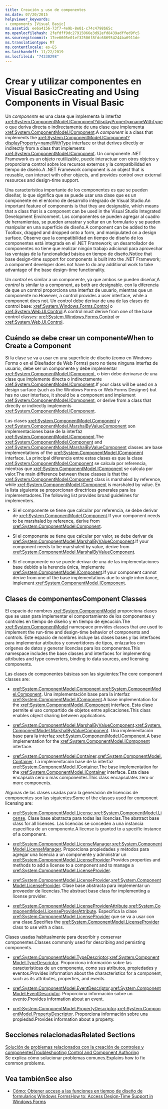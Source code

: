 ```yaml
---
title: Creación y uso de componentes
ms.date: 07/20/2015
helpviewer_keywords:
- components [Visual Basic]
ms.assetid: ee6a4156-73f7-4e9b-8e01-c74c4798b65c
ms.openlocfilehash: 2fefdff9dc27915066e3d92efd8439adffed9fc5
ms.sourcegitcommit: 17ee6605e01ef32506f8fdc686954244ba6911de
ms.translationtype: MT
ms.contentlocale: es-ES
ms.lasthandoff: 11/22/2019
ms.locfileid: "74330298"
---
```

# <a name="creating-and-using-components-in-visual-basic"></a><span data-ttu-id="bef88-102">Crear y utilizar componentes en Visual Basic</span><span class="sxs-lookup"><span data-stu-id="bef88-102">Creating and Using Components in Visual Basic</span></span>

<span data-ttu-id="bef88-103">Un *componente* es una clase que implementa la interfaz <xref:System.ComponentModel.IComponent?displayProperty=nameWithType> o que deriva directa o indirectamente de una clase que implementa <xref:System.ComponentModel.IComponent>.</span><span class="sxs-lookup"><span data-stu-id="bef88-103">A *component* is a class that implements the <xref:System.ComponentModel.IComponent?displayProperty=nameWithType> interface or that derives directly or indirectly from a class that implements <xref:System.ComponentModel.IComponent>.</span></span> <span data-ttu-id="bef88-104">Un componente .NET Framework es un objeto reutilizable, puede interactuar con otros objetos y proporciona control sobre los recursos externos y la compatibilidad en tiempo de diseño.</span><span class="sxs-lookup"><span data-stu-id="bef88-104">A .NET Framework component is an object that is reusable, can interact with other objects, and provides control over external resources and design-time support.</span></span>  
  
 <span data-ttu-id="bef88-105">Una característica importante de los componentes es que se pueden diseñar, lo que significa que se puede usar una clase que es un componente en el entorno de desarrollo integrado de Visual Studio.</span><span class="sxs-lookup"><span data-stu-id="bef88-105">An important feature of components is that they are designable, which means that a class that is a component can be used in the Visual Studio Integrated Development Environment.</span></span> <span data-ttu-id="bef88-106">Los componentes se pueden agregar al cuadro de herramientas, se pueden arrastrar y soltar en un formulario y se pueden manipular en una superficie de diseño.</span><span class="sxs-lookup"><span data-stu-id="bef88-106">A component can be added to the Toolbox, dragged and dropped onto a form, and manipulated on a design surface.</span></span> <span data-ttu-id="bef88-107">Observe que la compatibilidad en tiempo de diseño de los componentes está integrada en el .NET Framework; un desarrollador de componentes no tiene que realizar ningún trabajo adicional para aprovechar las ventajas de la funcionalidad básica en tiempo de diseño.</span><span class="sxs-lookup"><span data-stu-id="bef88-107">Notice that base design-time support for components is built into the .NET Framework; a component developer does not have to do any additional work to take advantage of the base design-time functionality.</span></span>  
  
 <span data-ttu-id="bef88-108">Un *control* es similar a un componente, ya que ambos se pueden diseñar,</span><span class="sxs-lookup"><span data-stu-id="bef88-108">A *control* is similar to a component, as both are designable.</span></span> <span data-ttu-id="bef88-109">con la diferencia de que un control proporciona una interfaz de usuario, mientras que un componente no.</span><span class="sxs-lookup"><span data-stu-id="bef88-109">However, a control provides a user interface, while a component does not.</span></span> <span data-ttu-id="bef88-110">Un control debe derivar de una de las clases de control base: <xref:System.Windows.Forms.Control> o <xref:System.Web.UI.Control>.</span><span class="sxs-lookup"><span data-stu-id="bef88-110">A control must derive from one of the base control classes: <xref:System.Windows.Forms.Control> or <xref:System.Web.UI.Control>.</span></span>  
  
## <a name="when-to-create-a-component"></a><span data-ttu-id="bef88-111">Cuándo se debe crear un componente</span><span class="sxs-lookup"><span data-stu-id="bef88-111">When to Create a Component</span></span>  

 <span data-ttu-id="bef88-112">Si la clase se va a usar en una superficie de diseño (como en Windows Forms o en el Diseñador de Web Forms) pero no tiene ninguna interfaz de usuario, debe ser un componente y debe implementar <xref:System.ComponentModel.IComponent>, o bien debe derivarse de una clase que implemente directa o indirectamente <xref:System.ComponentModel.IComponent>.</span><span class="sxs-lookup"><span data-stu-id="bef88-112">If your class will be used on a design surface (such as the Windows Forms or Web Forms Designer) but has no user interface, it should be a component and implement <xref:System.ComponentModel.IComponent>, or derive from a class that directly or indirectly implements <xref:System.ComponentModel.IComponent>.</span></span>  
  
 <span data-ttu-id="bef88-113">Las clases <xref:System.ComponentModel.Component> y <xref:System.ComponentModel.MarshalByValueComponent> son implementaciones base de la interfaz <xref:System.ComponentModel.IComponent>.</span><span class="sxs-lookup"><span data-stu-id="bef88-113">The <xref:System.ComponentModel.Component> and <xref:System.ComponentModel.MarshalByValueComponent> classes are base implementations of the <xref:System.ComponentModel.IComponent> interface.</span></span> <span data-ttu-id="bef88-114">La principal diferencia entre estas clases es que la clase <xref:System.ComponentModel.Component> se calcula por referencia, mientras que <xref:System.ComponentModel.IComponent> se calcula por valor.</span><span class="sxs-lookup"><span data-stu-id="bef88-114">The main difference between these classes is that the <xref:System.ComponentModel.Component> class is marshaled by reference, while <xref:System.ComponentModel.IComponent> is marshaled by value.</span></span> <span data-ttu-id="bef88-115">En la lista siguiente se proporcionan directrices generales para los implementadores.</span><span class="sxs-lookup"><span data-stu-id="bef88-115">The following list provides broad guidelines for implementers.</span></span>  
  
- <span data-ttu-id="bef88-116">Si el componente se tiene que calcular por referencia, se debe derivar de <xref:System.ComponentModel.Component>.</span><span class="sxs-lookup"><span data-stu-id="bef88-116">If your component needs to be marshaled by reference, derive from <xref:System.ComponentModel.Component>.</span></span>  
  
- <span data-ttu-id="bef88-117">Si el componente se tiene que calcular por valor, se debe derivar de <xref:System.ComponentModel.MarshalByValueComponent>.</span><span class="sxs-lookup"><span data-stu-id="bef88-117">If your component needs to be marshaled by value, derive from <xref:System.ComponentModel.MarshalByValueComponent>.</span></span>  
  
- <span data-ttu-id="bef88-118">Si el componente no se puede derivar de una de las implementaciones base debido a la herencia única, implemente <xref:System.ComponentModel.IComponent>.</span><span class="sxs-lookup"><span data-stu-id="bef88-118">If your component cannot derive from one of the base implementations due to single inheritance, implement <xref:System.ComponentModel.IComponent>.</span></span>  
  
## <a name="component-classes"></a><span data-ttu-id="bef88-119">Clases de componentes</span><span class="sxs-lookup"><span data-stu-id="bef88-119">Component Classes</span></span>  

 <span data-ttu-id="bef88-120">El espacio de nombres <xref:System.ComponentModel> proporciona clases que se usan para implementar el comportamiento de los componentes y controles en tiempo de diseño y en tiempo de ejecución.</span><span class="sxs-lookup"><span data-stu-id="bef88-120">The <xref:System.ComponentModel> namespace provides classes that are used to implement the run-time and design-time behavior of components and controls.</span></span> <span data-ttu-id="bef88-121">Este espacio de nombres incluye las clases bases y las interfaces para implementar atributos y convertidores de tipos, enlazarlos con orígenes de datos y generar licencias para los componentes.</span><span class="sxs-lookup"><span data-stu-id="bef88-121">This namespace includes the base classes and interfaces for implementing attributes and type converters, binding to data sources, and licensing components.</span></span>  
  
 <span data-ttu-id="bef88-122">Las clases de componentes básicas son las siguientes:</span><span class="sxs-lookup"><span data-stu-id="bef88-122">The core component classes are:</span></span>  
  
- <span data-ttu-id="bef88-123"><xref:System.ComponentModel.Component>.</span><span class="sxs-lookup"><span data-stu-id="bef88-123"><xref:System.ComponentModel.Component>.</span></span> <span data-ttu-id="bef88-124">Una implementación base para la interfaz <xref:System.ComponentModel.IComponent>.</span><span class="sxs-lookup"><span data-stu-id="bef88-124">A base implementation for the <xref:System.ComponentModel.IComponent> interface.</span></span> <span data-ttu-id="bef88-125">Esta clase permite el uso compartido de objetos entre aplicaciones.</span><span class="sxs-lookup"><span data-stu-id="bef88-125">This class enables object sharing between applications.</span></span>  
  
- <span data-ttu-id="bef88-126"><xref:System.ComponentModel.MarshalByValueComponent>.</span><span class="sxs-lookup"><span data-stu-id="bef88-126"><xref:System.ComponentModel.MarshalByValueComponent>.</span></span> <span data-ttu-id="bef88-127">Una implementación base para la interfaz <xref:System.ComponentModel.IComponent>.</span><span class="sxs-lookup"><span data-stu-id="bef88-127">A base implementation for the <xref:System.ComponentModel.IComponent> interface.</span></span>  
  
- <span data-ttu-id="bef88-128"><xref:System.ComponentModel.Container>.</span><span class="sxs-lookup"><span data-stu-id="bef88-128"><xref:System.ComponentModel.Container>.</span></span> <span data-ttu-id="bef88-129">La implementación base de la interfaz <xref:System.ComponentModel.IContainer>.</span><span class="sxs-lookup"><span data-stu-id="bef88-129">The base implementation for the <xref:System.ComponentModel.IContainer> interface.</span></span> <span data-ttu-id="bef88-130">Esta clase encapsula cero o más componentes.</span><span class="sxs-lookup"><span data-stu-id="bef88-130">This class encapsulates zero or more components.</span></span>  
  
 <span data-ttu-id="bef88-131">Algunas de las clases usadas para la generación de licencias de componentes son las siguientes:</span><span class="sxs-lookup"><span data-stu-id="bef88-131">Some of the classes used for component licensing are:</span></span>  
  
- <span data-ttu-id="bef88-132"><xref:System.ComponentModel.License>.</span><span class="sxs-lookup"><span data-stu-id="bef88-132"><xref:System.ComponentModel.License>.</span></span> <span data-ttu-id="bef88-133">Clase base abstracta para todas las licencias.</span><span class="sxs-lookup"><span data-stu-id="bef88-133">The abstract base class for all licenses.</span></span> <span data-ttu-id="bef88-134">Las licencias se conceden a una instancia específica de un componente.</span><span class="sxs-lookup"><span data-stu-id="bef88-134">A license is granted to a specific instance of a component.</span></span>  
  
- <span data-ttu-id="bef88-135"><xref:System.ComponentModel.LicenseManager>.</span><span class="sxs-lookup"><span data-stu-id="bef88-135"><xref:System.ComponentModel.LicenseManager>.</span></span> <span data-ttu-id="bef88-136">Proporciona propiedades y métodos para agregar una licencia a un componente y administrar un <xref:System.ComponentModel.LicenseProvider>.</span><span class="sxs-lookup"><span data-stu-id="bef88-136">Provides properties and methods to add a license to a component and to manage a <xref:System.ComponentModel.LicenseProvider>.</span></span>  
  
- <span data-ttu-id="bef88-137"><xref:System.ComponentModel.LicenseProvider>.</span><span class="sxs-lookup"><span data-stu-id="bef88-137"><xref:System.ComponentModel.LicenseProvider>.</span></span> <span data-ttu-id="bef88-138">Clase base abstracta para implementar un proveedor de licencias.</span><span class="sxs-lookup"><span data-stu-id="bef88-138">The abstract base class for implementing a license provider.</span></span>  
  
- <span data-ttu-id="bef88-139"><xref:System.ComponentModel.LicenseProviderAttribute>.</span><span class="sxs-lookup"><span data-stu-id="bef88-139"><xref:System.ComponentModel.LicenseProviderAttribute>.</span></span> <span data-ttu-id="bef88-140">Especifica la clase <xref:System.ComponentModel.LicenseProvider> que se va a usar con una clase.</span><span class="sxs-lookup"><span data-stu-id="bef88-140">Specifies the <xref:System.ComponentModel.LicenseProvider> class to use with a class.</span></span>  
  
 <span data-ttu-id="bef88-141">Clases usadas habitualmente para describir y conservar componentes.</span><span class="sxs-lookup"><span data-stu-id="bef88-141">Classes commonly used for describing and persisting components.</span></span>  
  
- <span data-ttu-id="bef88-142"><xref:System.ComponentModel.TypeDescriptor>.</span><span class="sxs-lookup"><span data-stu-id="bef88-142"><xref:System.ComponentModel.TypeDescriptor>.</span></span> <span data-ttu-id="bef88-143">Proporciona información sobre las características de un componente, como sus atributos, propiedades y eventos.</span><span class="sxs-lookup"><span data-stu-id="bef88-143">Provides information about the characteristics for a component, such as its attributes, properties, and events.</span></span>  
  
- <span data-ttu-id="bef88-144"><xref:System.ComponentModel.EventDescriptor>.</span><span class="sxs-lookup"><span data-stu-id="bef88-144"><xref:System.ComponentModel.EventDescriptor>.</span></span> <span data-ttu-id="bef88-145">Proporciona información sobre un evento.</span><span class="sxs-lookup"><span data-stu-id="bef88-145">Provides information about an event.</span></span>  
  
- <span data-ttu-id="bef88-146"><xref:System.ComponentModel.PropertyDescriptor>.</span><span class="sxs-lookup"><span data-stu-id="bef88-146"><xref:System.ComponentModel.PropertyDescriptor>.</span></span> <span data-ttu-id="bef88-147">Proporciona información sobre una propiedad.</span><span class="sxs-lookup"><span data-stu-id="bef88-147">Provides information about a property.</span></span>  
  
## <a name="related-sections"></a><span data-ttu-id="bef88-148">Secciones relacionadas</span><span class="sxs-lookup"><span data-stu-id="bef88-148">Related Sections</span></span>  

 [<span data-ttu-id="bef88-149">Solución de problemas relacionados con la creación de controles y componentes</span><span class="sxs-lookup"><span data-stu-id="bef88-149">Troubleshooting Control and Component Authoring</span></span>](../../framework/winforms/controls/troubleshooting-control-and-component-authoring.md)  
 <span data-ttu-id="bef88-150">Se explica cómo solucionar problemas comunes.</span><span class="sxs-lookup"><span data-stu-id="bef88-150">Explains how to fix common problems.</span></span>  
  
## <a name="see-also"></a><span data-ttu-id="bef88-151">Vea también</span><span class="sxs-lookup"><span data-stu-id="bef88-151">See also</span></span>

- [<span data-ttu-id="bef88-152">Cómo: Obtener acceso a las funciones en tiempo de diseño de formularios Windows Forms</span><span class="sxs-lookup"><span data-stu-id="bef88-152">How to: Access Design-Time Support in Windows Forms</span></span>](../../framework/winforms/controls/developing-windows-forms-controls-at-design-time.md)
